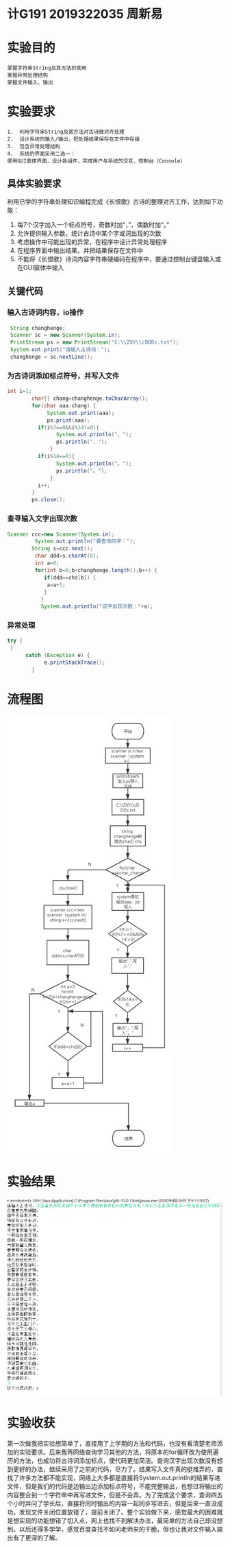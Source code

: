 # 计G191 2019322035 周新易
# 实验目的
    掌握字符串String及其方法的使用
    掌握异常处理结构
    掌握文件输入、输出
# 实验要求
    1.	利用字符串String及其方法对古诗做对齐处理
    2.	设计系统的输入/输出，把处理结果保存在文件中存储
    3.	包含异常处理结构
    4.	系统的界面采用二选一：
	使用GUI窗体界面，设计各组件，完成用户与系统的交互、控制台（Console）
## 具体实验要求
利用已学的字符串处理知识编程完成《长恨歌》古诗的整理对齐工作，达到如下功能：
1.	每7个汉字加入一个标点符号，奇数时加“，”，偶数时加“。”
2.	允许提供输入参数，统计古诗中某个字或词出现的次数
3.	考虑操作中可能出现的异常，在程序中设计异常处理程序
4.  在程序界面中输出结果，并把结果保存在文件中
5.  不能将《长恨歌》诗词内容字符串硬编码在程序中，要通过控制台键盘输入或在GUI窗体中输入
## 关键代码
### 输入古诗词内容，io操作
```JAVA
 String changhenge;
 Scanner sc = new Scanner(System.in);
 PrintStream ps = new PrintStream("C:\\ZXY\\cDDDc.txt");
 System.out.print("请输入古诗词："); 
 changhenge = sc.nextLine();
```
### 为古诗词添加标点符号，并写入文件
```JAVA
int i=1;
  	    char[] chang=changhenge.toCharArray();
  	    for(char aaa:chang) {
             System.out.print(aaa);
             ps.print(aaa);
  		  if(i%7==0&&i%14!=0){
                System.out.println("，");
                ps.println("，");
              }
  		  if(i%14==0){
                System.out.println("。");
                ps.println("。");
              }
  		  i++;
        }  
        ps.close();
```
### 查寻输入文字出现次数
```JAVA
Scanner ccc=new Scanner(System.in); 
	     System.out.println("要查询的字："); 
        String s=ccc.next(); 
	     char ddd=s.charAt(0);
	     int a=0;
	     for(int b=0;b<changhenge.length();b++) {
	        if(ddd==chs[b]) {
	         a=a+1;
	        }
	       }
	       System.out.println("该字出现次数："+a);   
```
### 异常处理
```JAVA
try {
 } 
  	  catch (Exception e) {
	        e.printStackTrace();
        }
```
# 流程图
![显示出错](https://github.com/Juejianglaozhou/ZXYBK/blob/master/流程图.png)
# 实验结果
![显示出错](https://github.com/Juejianglaozhou/ZXYBK/blob/master/运行结果.png)
# 实验收获
第一次做我把实验想简单了，直接用了上学期的方法和代码，也没有看清楚老师添加的实验要求。后来我再网络查询学习其他的方法，将原本的for循环改为使用遍历的方法，也成功将古诗词添加标点，使代码更加简洁。查询汉字出现次数没有想到更好的办法，继续采用了之前的代码，尽力了。结果写入文件真的挺难弄的，查找了许多方法都不能实现，网络上大多都是直接将System.out.println的结果写进文件，但是我们的代码是边输出边添加标点符号，不能完整输出，也想过将输出的内容整合到一个字符串中再写进文件，但是不会弄。为了完成这个要求，查询四五个小时并问了学长后，直接将同时输出的内容一起同步写进去，但是后来一直没成功，发现文件关闭位置放错了，提前关闭了。整个实验做下来，感觉最大的困难就是想实现的功能想错了切入点，网上也找不到解决办法，最简单的方法自己却没想到。以后还得多学学，感觉百度查找不如问老师来的干脆，但也让我对文件输入输出有了更深的了解。
